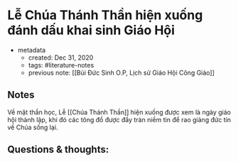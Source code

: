 # Lễ Chúa Thánh Thần hiện xuống đánh dấu khai sinh Giáo Hội

- metadata
	- created: Dec 31, 2020
	- tags: #literature-notes 
	- previous note: [[Bùi Đức Sinh O.P, Lịch sử Giáo Hội Công Giáo]]

## Notes
Về mặt thần học, Lễ [[Chúa Thánh Thần]] hiện xuống được xem là ngày giáo hội thành lập, khi đó các tông đồ được đầy tràn niềm tin để rao giảng đức tin về Chúa sống lại.

## Questions & thoughts:
